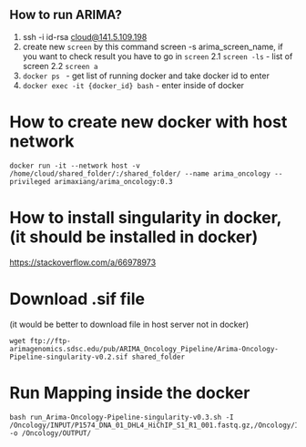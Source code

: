 ## How to run ARIMA?
1. ssh -i id-rsa cloud@141.5.109.198
2. create new `screen` by this command screen -s arima_screen_name, if you want to check result you have to go in `screen`
  2.1 `screen -ls` - list of screen
  2.2 `screen a`
3. `docker ps ` - get list of running docker and take docker id to enter
4. `docker exec -it {docker_id} bash` - enter inside of docker


# How to create new docker with host network
```
docker run -it --network host -v /home/cloud/shared_folder/:/shared_folder/ --name arima_oncology --privileged arimaxiang/arima_oncology:0.3
```

# How to install singularity in docker, (it should be installed in docker)
https://stackoverflow.com/a/66978973

# Download .sif file
(it would be better to download file in host server not in docker)
```
wget ftp://ftp-arimagenomics.sdsc.edu/pub/ARIMA_Oncology_Pipeline/Arima-Oncology-Pipeline-singularity-v0.2.sif shared_folder
```

# Run Mapping inside the docker
```
bash run_Arima-Oncology-Pipeline-singularity-v0.3.sh -I /Oncology/INPUT/P1574_DNA_01_DHL4_HiChIP_S1_R1_001.fastq.gz,/Oncology/INPUT/P1574_DNA_01_DHL4_HiChIP_S1_R2_001.fastq.gz -o /Oncology/OUTPUT/
```




